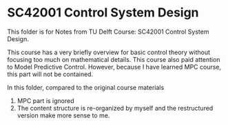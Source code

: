 # SC42001 Control System Design



This folder is for Notes from TU Delft Course: SC42001 Control System Design.

This course has a very briefly overview for basic control theory without focusing too much on mathematical details. This course also paid attention to Model Predictive Control. However, because I have learned MPC course, this part will not be contained.

In this folder, compared to the original course materials

1. MPC part is ignored
2. The content structure is re-organized by myself and the restructured version make more sense to me.